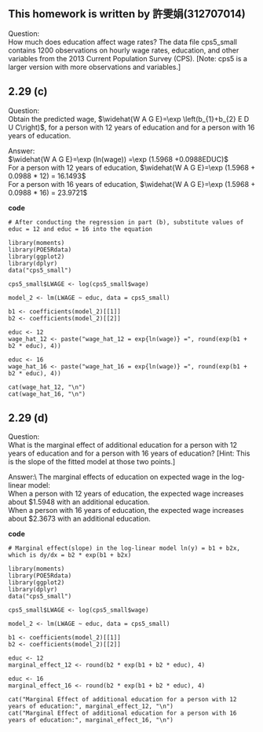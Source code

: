 ## This homework is written by 許雯娟(312707014)

Question:\
How much does education affect wage rates? The data file cps5_small contains 1200 observations on hourly wage rates, education, and other variables from the 2013 Current Population Survey (CPS).
[Note: cps5 is a larger version with more observations and variables.]

## 2.29 (c)

Question:\
Obtain the predicted wage, $\widehat{W A G E}=\exp \left(b_{1}+b_{2} E D U C\right)$, for a person with 12 years of education and for a person with 16 years of education.

Answer:\
$\widehat{W A G E}=\exp (ln(wage)) =\exp (1.5968 +0.0988EDUC)$\
For a person with 12 years of education, $\widehat{W A G E}=\exp (1.5968 + 0.0988 * 12) = 16.1493$\
For a person with 16 years of education, $\widehat{W A G E}=\exp (1.5968 + 0.0988 * 16) = 23.9721$

**code**

```
# After conducting the regression in part (b), substitute values of educ = 12 and educ = 16 into the equation

library(moments)
library(POE5Rdata)
library(ggplot2)
library(dplyr)
data("cps5_small")

cps5_small$LWAGE <- log(cps5_small$wage)

model_2 <- lm(LWAGE ~ educ, data = cps5_small)

b1 <- coefficients(model_2)[[1]]
b2 <- coefficients(model_2)[[2]]

educ <- 12
wage_hat_12 <- paste("wage_hat_12 = exp{ln(wage)} =", round(exp(b1 + b2 * educ), 4))

educ <- 16
wage_hat_16 <- paste("wage_hat_16 = exp{ln(wage)} =", round(exp(b1 + b2 * educ), 4))

cat(wage_hat_12, "\n")
cat(wage_hat_16, "\n")

``` 


## 2.29 (d)

Question:\
What is the marginal effect of additional education for a person with 12 years of education and for a person with 16 years of education? [Hint: This is the slope of the fitted model at those two points.]

Answer:\ 
The marginal effects of education on expected wage in the log-linear model:\
When a person with 12 years of education, the expected wage increases about $1.5948 with an additional education.\
When a person with 16 years of education, the expected wage increases about $2.3673 with an additional education.

**code**

```
# Marginal effect(slope) in the log-linear model ln(y) = b1 + b2x, which is dy/dx = b2 * exp(b1 + b2x) 

library(moments)
library(POE5Rdata)
library(ggplot2)
library(dplyr)
data("cps5_small")

cps5_small$LWAGE <- log(cps5_small$wage)

model_2 <- lm(LWAGE ~ educ, data = cps5_small)

b1 <- coefficients(model_2)[[1]]
b2 <- coefficients(model_2)[[2]]

educ <- 12
marginal_effect_12 <- round(b2 * exp(b1 + b2 * educ), 4)

educ <- 16
marginal_effect_16 <- round(b2 * exp(b1 + b2 * educ), 4)

cat("Marginal Effect of additional education for a person with 12 years of education:", marginal_effect_12, "\n")
cat("Marginal Effect of additional education for a person with 16 years of education:", marginal_effect_16, "\n")

```
